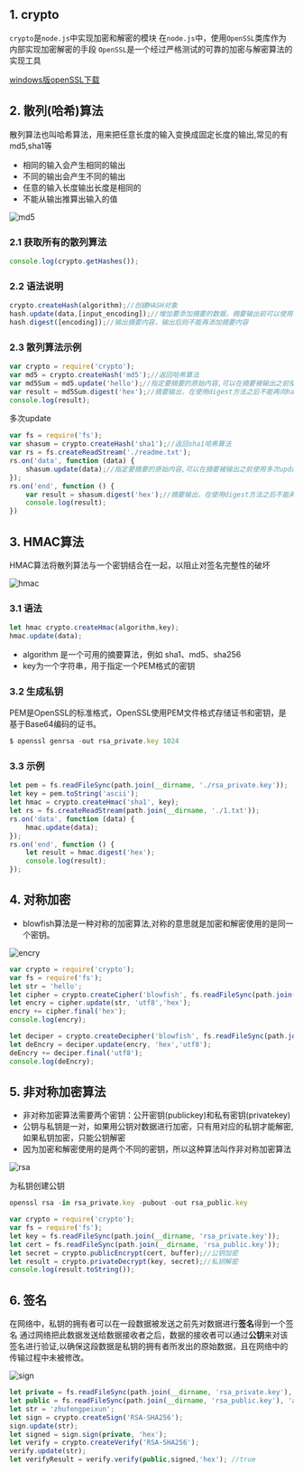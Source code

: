  ## 1\. crypto 

`crypto`是`node.js`中实现加密和解密的模块 在`node.js`中，使用`OpenSSL`类库作为内部实现加密解密的手段 `OpenSSL`是一个经过严格测试的可靠的加密与解密算法的实现工具

[windows版openSSL下载](http://dl.pconline.com.cn/download/355862-1.html)

 ## 2\. 散列(哈希)算法 

散列算法也叫哈希算法，用来把任意长度的输入变换成固定长度的输出,常见的有md5,sha1等

* 相同的输入会产生相同的输出
* 不同的输出会产生不同的输出
* 任意的输入长度输出长度是相同的
* 不能从输出推算出输入的值

![md5](http://img.zhufengpeixun.cn/md5.jpg)

 ### 2.1 获取所有的散列算法 

```javascript
console.log(crypto.getHashes());
```

 ### 2.2 语法说明 

```javascript
crypto.createHash(algorithm);//创建HASH对象
hash.update(data,[input_encoding]);//增加要添加摘要的数据，摘要输出前可以使用多次update
hash.digest([encoding]);//输出摘要内容，输出后则不能再添加摘要内容
```

 ### 2.3 散列算法示例 

```javascript
var crypto = require('crypto');
var md5 = crypto.createHash('md5');//返回哈希算法
var md5Sum = md5.update('hello');//指定要摘要的原始内容,可以在摘要被输出之前使用多次update方法来添加摘要内容
var result = md5Sum.digest('hex');//摘要输出，在使用digest方法之后不能再向hash对象追加摘要内容。
console.log(result);
```

多次update

```javascript
var fs = require('fs');
var shasum = crypto.createHash('sha1');//返回sha1哈希算法
var rs = fs.createReadStream('./readme.txt');
rs.on('data', function (data) {
    shasum.update(data);//指定要摘要的原始内容,可以在摘要被输出之前使用多次update方法来添加摘要内容
});
rs.on('end', function () {
    var result = shasum.digest('hex');//摘要输出，在使用digest方法之后不能再向hash对象追加摘要内容。
    console.log(result);
})
```

 ## 3\. HMAC算法 

HMAC算法将散列算法与一个密钥结合在一起，以阻止对签名完整性的破坏

![hmac](http://img.zhufengpeixun.cn/hmac.jpg)

 ### 3.1 语法 

```javascript
let hmac crypto.createHmac(algorithm,key);
hmac.update(data);
```

* algorithm 是一个可用的摘要算法，例如 sha1、md5、sha256
* key为一个字符串，用于指定一个PEM格式的密钥

 ### 3.2 生成私钥 

PEM是OpenSSL的标准格式，OpenSSL使用PEM文件格式存储证书和密钥，是基于Base64编码的证书。

```javascript
$ openssl genrsa -out rsa_private.key 1024
```

 ### 3.3 示例 

```javascript
let pem = fs.readFileSync(path.join(__dirname, './rsa_private.key'));
let key = pem.toString('ascii');
let hmac = crypto.createHmac('sha1', key);
let rs = fs.createReadStream(path.join(__dirname, './1.txt'));
rs.on('data', function (data) {
    hmac.update(data);
});
rs.on('end', function () {
    let result = hmac.digest('hex');
    console.log(result);
});
```

 ## 4\. 对称加密 

* blowfish算法是一种对称的加密算法,对称的意思就是加密和解密使用的是同一个密钥。

![encry](http://img.zhufengpeixun.cn/encry.jpg)

```javascript
var crypto = require('crypto');
var fs = require('fs');
let str = 'hello';
let cipher = crypto.createCipher('blowfish', fs.readFileSync(path.join(__dirname, 'rsa_private.key')));
let encry = cipher.update(str, 'utf8','hex');
encry += cipher.final('hex');
console.log(encry);

let deciper = crypto.createDecipher('blowfish', fs.readFileSync(path.join(__dirname, 'rsa_private.key')));
let deEncry = deciper.update(encry, 'hex','utf8');
deEncry += deciper.final('utf8');
console.log(deEncry);
```

 ## 5\. 非对称加密算法 

* 非对称加密算法需要两个密钥：公开密钥(publickey)和私有密钥(privatekey)
* 公钥与私钥是一对，如果用公钥对数据进行加密，只有用对应的私钥才能解密,如果私钥加密，只能公钥解密
* 因为加密和解密使用的是两个不同的密钥，所以这种算法叫作非对称加密算法

![rsa](http://img.zhufengpeixun.cn/rsa.jpg)

为私钥创建公钥

```javascript
openssl rsa -in rsa_private.key -pubout -out rsa_public.key
```

```javascript
var crypto = require('crypto');
var fs = require('fs');
let key = fs.readFileSync(path.join(__dirname, 'rsa_private.key'));
let cert = fs.readFileSync(path.join(__dirname, 'rsa_public.key'));
let secret = crypto.publicEncrypt(cert, buffer);//公钥加密
let result = crypto.privateDecrypt(key, secret);//私钥解密
console.log(result.toString());
```

 ## 6\. 签名 

在网络中，私钥的拥有者可以在一段数据被发送之前先对数据进行**签名**得到一个签名 通过网络把此数据发送给数据接收者之后，数据的接收者可以通过**公钥**来对该签名进行验证,以确保这段数据是私钥的拥有者所发出的原始数据，且在网络中的传输过程中未被修改。

![sign](http://img.zhufengpeixun.cn/sign.jpg)

```javascript
let private = fs.readFileSync(path.join(__dirname, 'rsa_private.key'), 'ascii');
let public = fs.readFileSync(path.join(__dirname, 'rsa_public.key'), 'ascii');
let str = 'zhufengpeixun';
let sign = crypto.createSign('RSA-SHA256');
sign.update(str);
let signed = sign.sign(private, 'hex');
let verify = crypto.createVerify('RSA-SHA256');
verify.update(str);
let verifyResult = verify.verify(public,signed,'hex'); //true
```